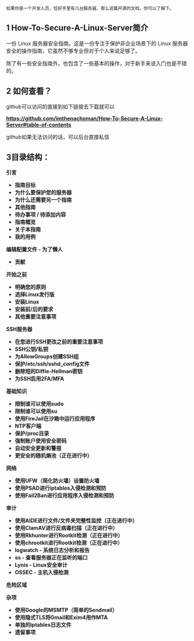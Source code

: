 
<small>如果你是一个开发人员，恰好手里有几台服务器，那么这篇开源的文档，你可以了解下。</small>
## 1 How-To-Secure-A-Linux-Server简介

一份 Linux 服务器安全指南。这是一份专注于保护非企业场景下的 Linux 服务器安全的操作指南，它虽然不够专业但对于个人来说足够了。

除了有一些安全指南外，也包含了一些基本的操作，对于新手来说入门也是不错的。


## 2 如何查看？

github可以访问的直接到如下链接去下载就可以

**https://github.com/imthenachoman/How-To-Secure-A-Linux-Server#table-of-contents**

github如果无法访问的话，可以后台直接私信

## 3**目录结构：**

**引言**
- **指南目标**
- **为什么要保护您的服务器**
- **为什么还需要另一个指南**
- **其他指南**
- **待办事项 / 待添加内容**
- **指南概览**
- **关于本指南**
- **我的用例**

**编辑配置文件 - 为了懒人**
- **贡献**

**开始之前**
- **明确您的原则**
- **选择Linux发行版**
- **安装Linux**
- **安装前/后的要求**
- **其他重要注意事项**

**SSH服务器**
- **在您进行SSH更改之前的重要注意事项**
- **SSH公钥/私钥**
- **为AllowGroups创建SSH组**
- **保护/etc/ssh/sshd_config文件**
- **删除短的Diffie-Hellman密钥**
- **为SSH启用2FA/MFA**

**基础知识**
- **限制谁可以使用sudo**
- **限制谁可以使用su**
- **使用FireJail在沙箱中运行应用程序**
- **NTP客户端**
- **保护/proc目录**
- **强制账户使用安全密码**
- **自动安全更新和警报**
- **更安全的随机熵池（正在进行中）**

**网络**
- **使用UFW（简化防火墙）设置防火墙**
- **使用PSAD进行iptables入侵检测和预防**
- **使用Fail2Ban进行应用程序入侵检测和预防**

**审计**
- **使用AIDE进行文件/文件夹完整性监控（正在进行中）**
- **使用ClamAV进行反病毒扫描（正在进行中）**
- **使用Rkhunter进行Rootkit检测（正在进行中）**
- **使用chrootkit进行Rootkit检测（正在进行中）**
- **logwatch - 系统日志分析和报告**
- **ss - 查看服务器正在监听的端口**
- **Lynis - Linux安全审计**
- **OSSEC - 主机入侵检测**

**危险区域**

**杂项**
- **使用Google的MSMTP（简单的Sendmail）**
- **使用隐式TLS将Gmail和Exim4用作MTA**
- **单独的iptables日志文件**
- **遗留事项**

